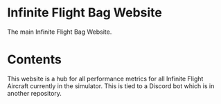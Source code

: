 # Infinite Flight Bag Website
 The main Infinite Flight Bag Website. 
 
# Contents
This website is a hub for all performance metrics for all Infinite Flight Aircraft currently in the simulator. This is tied to a Discord bot which is in another repository. 


 
 

